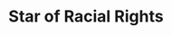 ---
pid: llp600
title: Star of Racial Rights
location_transcription: The Center of City Hall
coordinates: "[-75.163633424078, 39.95243464784]"
zipcode: '19115'
gen_neighborhood: Northeast Philadelphia
neighborhood: Bustleton,Somerton
outside_phl: 
age: '11'
age_range: 6-13
instagram: 
image_file_name: llp_600.jpg
proposal_transcription: Star of racial rights
topic: History,Human Rights,Race Ethnicity
topic_summary: 0, 0, 0, 0
type: Sculpture Statue
keywords_other: 
credit: "(Alex Steketee)"
image_labels: 
twitter: 
facebook: 
permalink: "/monuments/llp600/"
layout: item-page
---